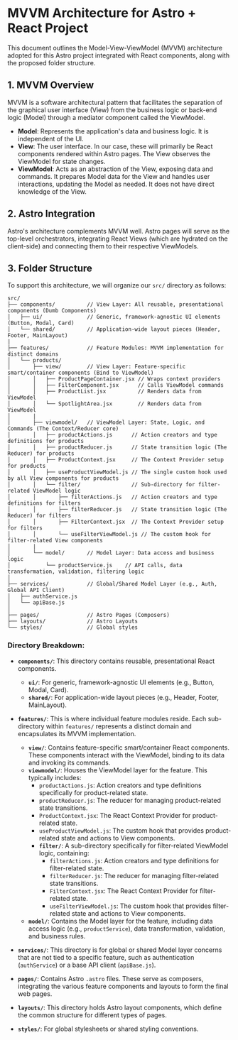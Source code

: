 # MVVM Architecture for Astro + React Project

This document outlines the Model-View-ViewModel (MVVM) architecture adopted for this Astro project integrated with React components, along with the proposed folder structure.

## 1. MVVM Overview

MVVM is a software architectural pattern that facilitates the separation of the graphical user interface (View) from the business logic or back-end logic (Model) through a mediator component called the ViewModel.

-   **Model**: Represents the application's data and business logic. It is independent of the UI.
-   **View**: The user interface. In our case, these will primarily be React components rendered within Astro pages. The View observes the ViewModel for state changes.
-   **ViewModel**: Acts as an abstraction of the View, exposing data and commands. It prepares Model data for the View and handles user interactions, updating the Model as needed. It does not have direct knowledge of the View.

## 2. Astro Integration

Astro's architecture complements MVVM well. Astro pages will serve as the top-level orchestrators, integrating React Views (which are hydrated on the client-side) and connecting them to their respective ViewModels.

## 3. Folder Structure

To support this architecture, we will organize our `src/` directory as follows:

```
src/
├── components/          // View Layer: All reusable, presentational components (Dumb Components)
│   ├── ui/              // Generic, framework-agnostic UI elements (Button, Modal, Card)
│   └── shared/          // Application-wide layout pieces (Header, Footer, MainLayout)
|
├── features/            // Feature Modules: MVVM implementation for distinct domains
│   └── products/
│       ├── view/        // View Layer: Feature-specific smart/container components (Bind to ViewModel)
│       │   ├── ProductPageContainer.jsx // Wraps context providers
│       │   ├── FilterComponent.jsx      // Calls ViewModel commands
│       │   ├── ProductList.jsx          // Renders data from ViewModel
│       │   └── SpotlightArea.jsx        // Renders data from ViewModel
│       |
│       ├── viewmodel/   // ViewModel Layer: State, Logic, and Commands (The Context/Reducer core)
│       │   ├── productActions.js      // Action creators and type definitions for products
│       │   ├── productReducer.js      // State transition logic (The Reducer) for products
│       │   ├── ProductContext.jsx     // The Context Provider setup for products
│       │   ├── useProductViewModel.js // The single custom hook used by all View components for products
│       │   └── filter/                // Sub-directory for filter-related ViewModel logic
│       │       ├── filterActions.js   // Action creators and type definitions for filters
│       │       ├── filterReducer.js   // State transition logic (The Reducer) for filters
│       │       ├── FilterContext.jsx  // The Context Provider setup for filters
│       │       └── useFilterViewModel.js // The custom hook for filter-related View components
│       |
│       └── model/       // Model Layer: Data access and business logic
│           └── productService.js    // API calls, data transformation, validation, filtering logic
│
├── services/            // Global/Shared Model Layer (e.g., Auth, Global API Client)
│   ├── authService.js
│   └── apiBase.js
│
├── pages/               // Astro Pages (Composers)
├── layouts/             // Astro Layouts
└── styles/              // Global styles
```

### Directory Breakdown:

-   **`components/`**: This directory contains reusable, presentational React components.
    -   **`ui/`**: For generic, framework-agnostic UI elements (e.g., Button, Modal, Card).
    -   **`shared/`**: For application-wide layout pieces (e.g., Header, Footer, MainLayout).

-   **`features/`**: This is where individual feature modules reside. Each sub-directory within `features/` represents a distinct domain and encapsulates its MVVM implementation.
    -   **`view/`**: Contains feature-specific smart/container React components. These components interact with the ViewModel, binding to its data and invoking its commands.
    -   **`viewmodel/`**: Houses the ViewModel layer for the feature. This typically includes:
        -   `productActions.js`: Action creators and type definitions specifically for product-related state.
        -   `productReducer.js`: The reducer for managing product-related state transitions.
        -   `ProductContext.jsx`: The React Context Provider for product-related state.
        -   `useProductViewModel.js`: The custom hook that provides product-related state and actions to View components.
        -   **`filter/`**: A sub-directory specifically for filter-related ViewModel logic, containing:
            -   `filterActions.js`: Action creators and type definitions for filter-related state.
            -   `filterReducer.js`: The reducer for managing filter-related state transitions.
            -   `FilterContext.jsx`: The React Context Provider for filter-related state.
            -   `useFilterViewModel.js`: The custom hook that provides filter-related state and actions to View components.
    -   **`model/`**: Contains the Model layer for the feature, including data access logic (e.g., `productService`), data transformation, validation, and business rules.

-   **`services/`**: This directory is for global or shared Model layer concerns that are not tied to a specific feature, such as authentication (`authService`) or a base API client (`apiBase.js`).

-   **`pages/`**: Contains Astro `.astro` files. These serve as composers, integrating the various feature components and layouts to form the final web pages.

-   **`layouts/`**: This directory holds Astro layout components, which define the common structure for different types of pages.

-   **`styles/`**: For global stylesheets or shared styling conventions.